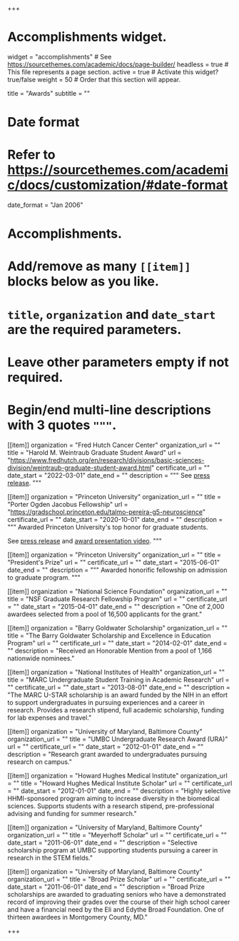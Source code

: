 +++
# Accomplishments widget.
widget = "accomplishments"  # See https://sourcethemes.com/academic/docs/page-builder/
headless = true  # This file represents a page section.
active = true  # Activate this widget? true/false
weight = 50  # Order that this section will appear.

title = "Awards"
subtitle = ""

# Date format
#   Refer to https://sourcethemes.com/academic/docs/customization/#date-format
date_format = "Jan 2006"

# Accomplishments.
#   Add/remove as many `[[item]]` blocks below as you like.
#   `title`, `organization` and `date_start` are the required parameters.
#   Leave other parameters empty if not required.
#   Begin/end multi-line descriptions with 3 quotes `"""`.

[[item]]
  organization = "Fred Hutch Cancer Center"
  organization_url = ""
  title = "Harold M. Weintraub Graduate Student Award"
  url = "https://www.fredhutch.org/en/research/divisions/basic-sciences-division/weintraub-graduate-student-award.html"
  certificate_url = ""
  date_start = "2022-03-01"
  date_end = ""
  description = """
See [press release](https://www.fredhutch.org/en/news/releases/2022/03/2022-harold-m-weintraub-graduate-student-award.html).
"""

[[item]]
  organization = "Princeton University"
  organization_url = ""
  title = "Porter Ogden Jacobus Fellowship"
  url = "https://gradschool.princeton.edu/talmo-pereira-g5-neuroscience"
  certificate_url = ""
  date_start = "2020-10-01"
  date_end = ""
  description = """
Awarded Princeton University's top honor for graduate students.

See [press release](https://www.princeton.edu/news/2020/02/13/four-win-jacobus-fellowship-princetons-top-graduate-student-honor) and [award presentation video](https://alumni.princeton.edu/lecture/jacobus-fellows-alumni-day-2020).
"""


[[item]]
  organization = "Princeton University"
  organization_url = ""
  title = "President's Prize"
  url = ""
  certificate_url = ""
  date_start = "2015-06-01"
  date_end = ""
  description = """
Awarded honorific fellowship on admission to graduate program.
"""


[[item]]
  organization = "National Science Foundation"
  organization_url = ""
  title = "NSF Graduate Research Fellowship Program"
  url = ""
  certificate_url = ""
  date_start = "2015-04-01"
  date_end = ""
  description = "One of 2,000 awardees selected from a pool of 16,500 applicants for the grant."


[[item]]
  organization = "Barry Goldwater Scholarship"
  organization_url = ""
  title = "The Barry Goldwater Scholarship and Excellence in Education Program"
  url = ""
  certificate_url = ""
  date_start = "2014-02-01"
  date_end = ""
  description = "Received an Honorable Mention from a pool of 1,166 nationwide nominees."


[[item]]
  organization = "National Institutes of Health"
  organization_url = ""
  title = "MARC Undergraduate Student Training in Academic Research"
  url = ""
  certificate_url = ""
  date_start = "2013-08-01"
  date_end = ""
  description = "The MARC U-STAR scholarship is an award funded by the NIH in an effort to support undergraduates in pursuing experiences and a career in research. Provides a research stipend, full academic scholarship, funding for lab expenses and travel."


[[item]]
  organization = "University of Maryland, Baltimore County"
  organization_url = ""
  title = "UMBC Undergraduate Research Award (URA)"
  url = ""
  certificate_url = ""
  date_start = "2012-01-01"
  date_end = ""
  description = "Research grant awarded to undergraduates pursuing research on campus."


[[item]]
  organization = "Howard Hughes Medical Institute"
  organization_url = ""
  title = "Howard Hughes Medical Institute Scholar"
  url = ""
  certificate_url = ""
  date_start = "2012-01-01"
  date_end = ""
  description = "Highly selective HHMI-sponsored program aiming to increase diversity in the biomedical sciences. Supports students with a research stipend, pre-professional advising and funding for summer research."


[[item]]
  organization = "University of Maryland, Baltimore County"
  organization_url = ""
  title = "Meyerhoff Scholar"
  url = ""
  certificate_url = ""
  date_start = "2011-06-01"
  date_end = ""
  description = "Selective scholarship program at UMBC supporting students pursuing a career in research in the STEM fields."


[[item]]
  organization = "University of Maryland, Baltimore County"
  organization_url = ""
  title = "Broad Prize Scholar"
  url = ""
  certificate_url = ""
  date_start = "2011-06-01"
  date_end = ""
  description = "Broad Prize scholarships are awarded to graduating seniors who have a demonstrated record of improving their grades over the course of their high school career and have a financial need by the Eli and Edythe Broad Foundation. One of thirteen awardees in Montgomery County, MD."

+++
